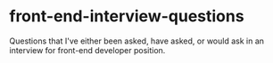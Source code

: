 # front-end-interview-questions
Questions that I've either been asked, have asked, or would ask in an interview for front-end developer position.

